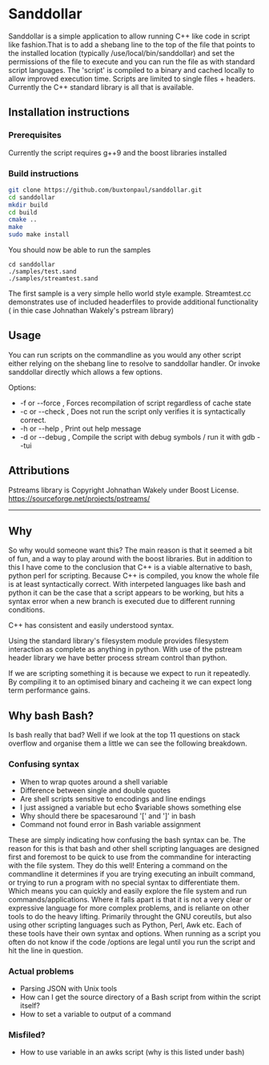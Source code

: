 # Sanddollar

Sanddollar is a simple application to allow running C++ like code in script like fashion.That is to 
add a shebang line to the top of the file that points to the installed location (typically /use/local/bin/sanddollar) and set the permissions of the file to execute and you can run the file as with standard script languages.
The 'script' is compiled to a binary and cached locally to allow improved execution time. Scripts are limited to single files + headers.
Currently the C++ standard library is all that is available.

## Installation instructions

### Prerequisites
Currently the script requires g++9 and the boost libraries installed

### Build instructions

```bash
git clone https://github.com/buxtonpaul/sanddollar.git
cd sanddollar
mkdir build
cd build
cmake ..
make
sudo make install
```

You should now be able to run the samples
```
cd sanddollar
./samples/test.sand
./samples/streamtest.sand
```

The first sample is a very simple hello world style example. Streamtest.cc demonstrates use of included headerfiles to provide additional functionality ( in thie case Johnathan Wakely's pstream library)


## Usage

You can run scripts on the commandline as you would any other script either relying on the shebang line to resolve to sanddollar handler. Or invoke sanddollar directly which allows a few options.

Options:

* -f or --force , Forces recompilation of script regardless of cache state
* -c or --check , Does not run the script only verifies it is syntactically correct.
* -h or --help , Print out help message
* -d or --debug , Compile the script with debug symbols / run it with gdb --tui

## Attributions
Pstreams library is Copyright Johnathan Wakely under Boost License. https://sourceforge.net/projects/pstreams/


----
## Why
So why would someone want this? The main reason is that it seemed a bit of fun, and a way to play around with the boost libraries. But in addition to this I have come to the conclusion that C++ is a viable alternative to bash, python perl for scripting. 
Because C++ is compiled, you know the whole file is at least syntactically correct. With interpeted languages like bash and python it can be the case that a script appears to be working, but hits a syntax error when a new branch is executed due to different running conditions.

C++ has consistent and easily understood syntax.

Using the standard library's filesystem module provides filesystem interaction as complete as anything in python. With use of the pstream header library we have better process stream control than python. 

If we are scripting something it is because we expect to run it repeatedly. By compiling it to an optimised binary and cacheing it we can expect long term performance gains.

## Why bash Bash?
Is bash really that bad? Well if we look at the top 11 questions on stack overflow and organise them a little we can see the following breakdown.
### Confusing syntax
- When to wrap quotes around a shell variable
- Difference between single and double quotes
- Are shell scripts sensitive to encodings and line endings
- I just assigned a variable but echo $variable shows something else
- Why should there be spacesaround '[' and ']' in bash
- Command not found error in Bash variable assignment     

These are simply indicating how confusing the bash syntax can be. The reason for this is that bash and other shell scripting languages are designed first and foremost to be quick to use from the commandine for interacting with the file system. They do this well!
Entering a command on the commandline it determines if you are trying executing an inbuilt command, or trying to run a program with no special syntax to differentiate them. Which means you can quickly and easily explore the file system and run commands/applications.
Where it falls apart is that it is not a very clear or expressive language for more complex problems, and is reliante on other tools to do the heavy lifting. Primarily throught the GNU coreutils, but also using other scripting languages such as Python, Perl, Awk etc. 
Each of these tools have their own syntax and options.
When running as a script you often do not know if the code /options are legal until you run the script and hit the line in question.



### Actual problems
- Parsing JSON with Unix tools
- How can I get the source directory of a Bash script from within the script itself?
- How to set a variable to output of a command

### Misfiled?
- How to use variable in an awks script (why is this listed under bash)
